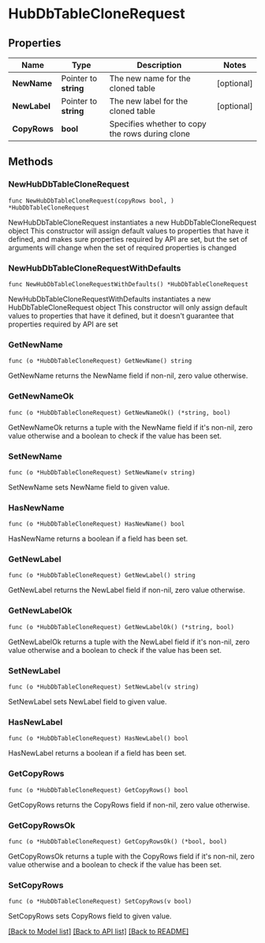 # HubDbTableCloneRequest

## Properties

Name | Type | Description | Notes
------------ | ------------- | ------------- | -------------
**NewName** | Pointer to **string** | The new name for the cloned table | [optional] 
**NewLabel** | Pointer to **string** | The new label for the cloned table | [optional] 
**CopyRows** | **bool** | Specifies whether to copy the rows during clone | 

## Methods

### NewHubDbTableCloneRequest

`func NewHubDbTableCloneRequest(copyRows bool, ) *HubDbTableCloneRequest`

NewHubDbTableCloneRequest instantiates a new HubDbTableCloneRequest object
This constructor will assign default values to properties that have it defined,
and makes sure properties required by API are set, but the set of arguments
will change when the set of required properties is changed

### NewHubDbTableCloneRequestWithDefaults

`func NewHubDbTableCloneRequestWithDefaults() *HubDbTableCloneRequest`

NewHubDbTableCloneRequestWithDefaults instantiates a new HubDbTableCloneRequest object
This constructor will only assign default values to properties that have it defined,
but it doesn't guarantee that properties required by API are set

### GetNewName

`func (o *HubDbTableCloneRequest) GetNewName() string`

GetNewName returns the NewName field if non-nil, zero value otherwise.

### GetNewNameOk

`func (o *HubDbTableCloneRequest) GetNewNameOk() (*string, bool)`

GetNewNameOk returns a tuple with the NewName field if it's non-nil, zero value otherwise
and a boolean to check if the value has been set.

### SetNewName

`func (o *HubDbTableCloneRequest) SetNewName(v string)`

SetNewName sets NewName field to given value.

### HasNewName

`func (o *HubDbTableCloneRequest) HasNewName() bool`

HasNewName returns a boolean if a field has been set.

### GetNewLabel

`func (o *HubDbTableCloneRequest) GetNewLabel() string`

GetNewLabel returns the NewLabel field if non-nil, zero value otherwise.

### GetNewLabelOk

`func (o *HubDbTableCloneRequest) GetNewLabelOk() (*string, bool)`

GetNewLabelOk returns a tuple with the NewLabel field if it's non-nil, zero value otherwise
and a boolean to check if the value has been set.

### SetNewLabel

`func (o *HubDbTableCloneRequest) SetNewLabel(v string)`

SetNewLabel sets NewLabel field to given value.

### HasNewLabel

`func (o *HubDbTableCloneRequest) HasNewLabel() bool`

HasNewLabel returns a boolean if a field has been set.

### GetCopyRows

`func (o *HubDbTableCloneRequest) GetCopyRows() bool`

GetCopyRows returns the CopyRows field if non-nil, zero value otherwise.

### GetCopyRowsOk

`func (o *HubDbTableCloneRequest) GetCopyRowsOk() (*bool, bool)`

GetCopyRowsOk returns a tuple with the CopyRows field if it's non-nil, zero value otherwise
and a boolean to check if the value has been set.

### SetCopyRows

`func (o *HubDbTableCloneRequest) SetCopyRows(v bool)`

SetCopyRows sets CopyRows field to given value.



[[Back to Model list]](../README.md#documentation-for-models) [[Back to API list]](../README.md#documentation-for-api-endpoints) [[Back to README]](../README.md)


